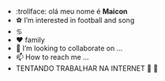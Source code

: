 - :trollface: olá meu nome é **Maicon**
- :soccer:  I’m interested in football and song 
- :cancer:
- :hearts: family
- 💞️ I’m looking to collaborate on ...
- 📫 How to reach me ...
- TENTANDO TRABALHAR NA INTERNET    🍷 🗿
<!---
maiconsoux/maiconsoux is a ✨ special ✨ repository because its `README.md` (this file) appears on your GitHub profile.
You can click the Preview link to take a look at your changes.
--->
